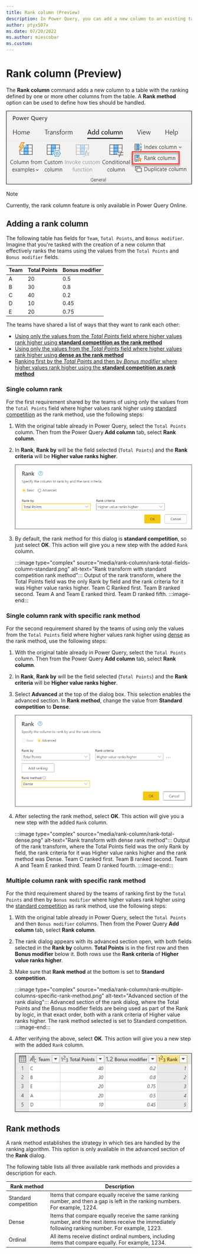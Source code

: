 ```yaml
---
title: Rank column (Preview)
description: In Power Query, you can add a new column to an existing table that ranks the rows in the table based on the desired sorting of the table and the rank strategy to use for ties.
author: ptyx507x
ms.date: 07/20/2022
ms.author: miescobar
ms.custom: 
---
```


# Rank column (Preview)

The **Rank column** command adds a new column to a table with the ranking defined by one or more other columns from the table. A **Rank method** option can be used to define how ties should be handled.

![Rank column entry point in the Power Query ribbon inside the Add column tab.](media/rank-column/rank-column-ribbon-entry.png)

>[!NOTE]
>Currently, the rank column feature is only available in Power Query Online.

## Adding a rank column

The following table has fields for `Team`, `Total Points`, and `Bonus modifier`. Imagine that you're tasked with the creation of a new column that effectively ranks the teams using the values from the `Total Points` and `Bonus modifier` fields.

|Team|Total Points|Bonus modifier|
|----|------------|--------------|
|A|20|0.5|
|B|30|0.8|
|C|40|0.2|
|D|10|0.45|
|E|20|0.75|

The teams have shared a list of ways that they want to rank each other:

* [Using only the values from the *Total Points* field where higher values rank higher using **standard competition as the rank method**](#single-column-rank)
* [Using only the values from the *Total Points* field where higher values rank higher using **dense as the rank method**](#single-column-rank-with-specific-rank-method)
* [Ranking first by the *Total Points* and then by *Bonus modifier* where higher values rank higher using the **standard competition as rank method**](#multiple-column-rank-with-specific-rank-method)

### Single column rank

For the first requirement shared by the teams of using only the values from the `Total Points` field where higher values rank higher using [standard competition](#rank-methods) as the rank method, use the following steps:

1. With the original table already in Power Query, select the `Total Points` column. Then from the Power Query **Add column** tab, select **Rank column**.
2. In **Rank**, **Rank by** will be the field selected (`Total Points`) and the **Rank criteria** will be **Higher value ranks higher**.

   ![Rank basic dialog with only the Total Points field selected with a rank criteria of Higher value ranks higher.](media/rank-column/rank-basic-dialog.png)

3. By default, the rank method for this dialog is **standard competition**, so just select **OK**. This action will give you a new step with the added `Rank` column.

   :::image type="complex" source="media/rank-column/rank-total-fields-column-standard.png" alt-text="Rank transform with standard competition rank method":::
   Output of the rank transform, where the Total Points field was the only Rank by field and the rank criteria for it was Higher value ranks higher. Team C Ranked first. Team B ranked second. Team A and Team E ranked third. Team D ranked fifth.
:::image-end:::

### Single column rank with specific rank method

For the second requirement shared by the teams of using only the values from the `Total Points` field where higher values rank higher using [dense](#rank-methods) as the rank method, use the following steps:

1. With the original table already in Power Query, select the `Total Points` column. Then from the Power Query **Add column** tab, select **Rank column**.
2. In **Rank**, **Rank by** will be the field selected (`Total Points`) and the **Rank criteria** will be **Higher value ranks higher**.
3. Select **Advanced** at the top of the dialog box. This selection enables the advanced section. In **Rank method**, change the value from **Standard competition** to **Dense**.

   ![Advanced section of the rank dialog where the Total Points field is being used with the Higher value ranks higher rank criteria and the rank method being selected is Dense.](media/rank-column/rank-total-fields-column-advanced.png)

4. After selecting the rank method, select **OK**. This action will give you a new step with the added `Rank` column.

   :::image type="complex" source="media/rank-column/rank-total-dense.png" alt-text="Rank transform with dense rank method":::
   Output of the rank transform, where the Total Points field was the only Rank by field, the rank criteria for it was Higher value ranks higher and the rank method was Dense. Team C ranked first. Team B ranked second. Team A and Team E ranked third. Team D ranked fourth.
:::image-end:::

### Multiple column rank with specific rank method

For the third requirement shared by the teams of ranking first by the `Total Points` and then by `Bonus modifier` where higher values rank higher using the [standard competition](#rank-methods) as rank method, use the following steps:

1. With the original table already in Power Query, select the `Total Points` and then `Bonus modifier` columns. Then from the Power Query **Add column** tab, select **Rank column**.
2. The rank dialog appears with its advanced section open, with both fields selected in the **Rank by** column. **Total Points** is in the first row and then **Bonus modifier** below it. Both rows use the **Rank criteria** of **Higher value ranks higher**.
3. Make sure that **Rank method** at the bottom is set to **Standard competition**.

   :::image type="complex" source="media/rank-column/rank-multiple-columns-specific-rank-method.png" alt-text="Advanced section of the rank dialog":::
   Advanced section of the rank dialog, where the Total Points and the Bonus modifier fields are being used as part of the Rank by logic, in that exact order, both with a rank criteria of Higher value ranks higher. The rank method selected is set to Standard competition.
:::image-end:::

4. After verifying the above, select **OK**. This action will give you a new step with the added `Rank` column.

   ![Output table for the rank operation. Team C ranked first. Team B ranked second. Team E ranked third. Team A ranked fourth. Team D ranked fifth.](media/rank-column/rank-output-multiple-column.png)

## Rank methods

A rank method establishes the strategy in which ties are handled by the ranking algorithm. This option is only available in the advanced section of the **Rank** dialog.

The following table lists all three available rank methods and provides a description for each.

|Rank method|Description|
|-----------|-----------|
|Standard competition| Items that compare equally receive the same ranking number, and then a gap is left in the ranking numbers. For example, 1224.|
|Dense| Items that compare equally receive the same ranking number, and the next items receive the immediately following ranking number. For example, 1223.|
|Ordinal| All items receive distinct ordinal numbers, including items that compare equally. For example, 1234.|
